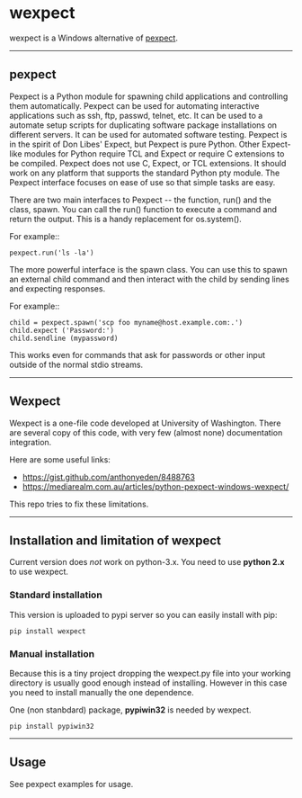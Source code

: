 # wexpect

wexpect is a Windows alternative of [pexpect](https://pexpect.readthedocs.io/en/stable/).

---
## pexpect

Pexpect is a Python module for spawning child applications and controlling
them automatically. Pexpect can be used for automating interactive applications
such as ssh, ftp, passwd, telnet, etc. It can be used to a automate setup
scripts for duplicating software package installations on different servers. It
can be used for automated software testing. Pexpect is in the spirit of Don
Libes' Expect, but Pexpect is pure Python. Other Expect-like modules for Python
require TCL and Expect or require C extensions to be compiled. Pexpect does not
use C, Expect, or TCL extensions. It should work on any platform that supports
the standard Python pty module. The Pexpect interface focuses on ease of use so
that simple tasks are easy.

There are two main interfaces to Pexpect -- the function, run() and the class,
spawn. You can call the run() function to execute a command and return the
output. This is a handy replacement for os.system().

For example::

    pexpect.run('ls -la')

The more powerful interface is the spawn class. You can use this to spawn an
external child command and then interact with the child by sending lines and
expecting responses.

For example::

    child = pexpect.spawn('scp foo myname@host.example.com:.')
    child.expect ('Password:')
    child.sendline (mypassword)

This works even for commands that ask for passwords or other input outside of
the normal stdio streams.

---
## Wexpect

Wexpect is a one-file code developed at University of Washington. There are several copy of this code,
with very few (almost none) documentation integration.

Here are some useful links:
 - https://gist.github.com/anthonyeden/8488763
 - https://mediarealm.com.au/articles/python-pexpect-windows-wexpect/

This repo tries to fix these limitations.

---
## Installation and limitation of wexpect

Current version does *not* work on python-3.x. You need to use **python 2.x** to use wexpect.

### Standard installation

This version is uploaded to pypi server so you can easily install with pip:

    pip install wexpect
    
### Manual installation

Because this is a tiny project dropping the wexpect.py file into your working directory is usually
good enough instead of installing. However in this case you need to install manually the one dependence.

One (non stanbdard) package, **pypiwin32** is needed by wexpect.

    pip install pypiwin32
    

---
## Usage

See pexpect examples for usage.
